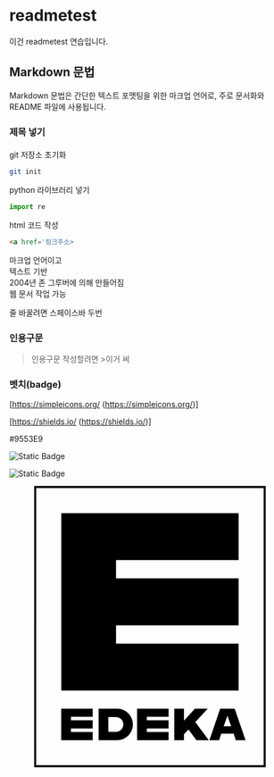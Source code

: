 # readmetest

이건 readmetest 연습입니다.

## Markdown 문법
Markdown 문법은 간단한 텍스트 포맷팅을 위한 마크업 언어로, 주로 문서화와 README 파일에 사용됩니다. 

### 제목 넣기
####

git 저장소 초기화
```bash
git init
```

python 라이브러리 넣기
```py
import re
```

html 코드 작성

```html
<a href='링크주소>
```

마크업 언어이고  
텍스트 기반  
2004년 존 그루버에 의해 만들어짐  
웹 문서 작업 가능  


줄 바꿀려면 스페이스바 두번

### 인용구문
>인용구문 작성할려면 >이거 써

### 벳치(badge)
[https://simpleicons.org/ (https://simpleicons.org/)]

[https://shields.io/ (https://shields.io/)]

#9553E9

![Static Badge](https://img.shields.io/badge/build-passing-brightgreen?style=flat&logo=appveyor&logoColor=violet&logoSize=auto&labelColor=%2323FFB0&color=%2323FFB0)

<img alt="Static Badge" src="https://img.shields.io/badge/build-passing-brightgreen?style=flat&logo=appveyor&logoColor=violet&logoSize=auto&labelColor=%2323FFB0&color=%2323FFB0">

<svg role="img" viewBox="0 0 24 24" xmlns="http://www.w3.org/2000/svg"><title>EDEKA</title><path d="M10.901 18.997h2.688v.699h-1.857v.297h1.857v.699h-1.857v.295h1.857v.698h-2.688zm-6.476 0h2.686v.699H5.253v.297h1.858v.699H5.253v.295h1.858v.698H4.425ZM17.996 19l-.92 2.685h.827l.182-.552h1.066l.172.552h.834L19.233 19Zm.617.593.319.91h-.635ZM14.076 19h.827v1.024L15.839 19h1.089l-1.055 1.144 1.144 1.541h-1.053l-.673-.914-.387.402v.512h-.828zm-6.459 0v2.685h1.59a1.344 1.344 0 0 0 0-2.685zm.827.71h.652a.6335.6335 0 1 1 0 1.267h-.65ZM4.432 2.318h15.136V6.32H9.104v1.563h10.463v4.004H9.104v1.56h10.463v4.004H4.432ZM2.116 0v24h19.768V0Zm.176.177h19.413v23.647H2.291Zm2.1364 18.8206h2.6852v.6988H5.2564v.2967h1.8572v.6989H5.2564v.2943h1.8572v.6988H4.4284Zm6.4758 0h2.6876v.6988h-1.857v.2967h1.857v.6989h-1.857v.2943h1.857v.6988h-2.6876zM17.998 19l-.9199 2.6855h.8281l.1817-.5527h1.0644l.172.5527h.8359l-.9239-2.6855zm.6172.5937.3184.9082h-.6348ZM14.078 19h.828v1.0243L15.8417 19h1.0889l-1.0554 1.144 1.144 1.5412H15.966l-.6725-.9142-.3877.402v.5122h-.828zM7.621 19v2.6855H9.209c.7395-.0023 1.3384-.6081 1.336-1.3476-.0025-.7347-.599-1.3355-1.336-1.3379Zm.8262.711h.6504c.3494 0 .6347.2814.6347.6308 0 .3494-.2853.6348-.6347.6348h-.6504ZM4.4345 2.317h15.1347v4.004H9.106v1.5627h10.463v4.0039H9.1062v1.5604h10.463v4.0039H4.4346Z"/></svg>
